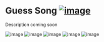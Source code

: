 # Guess Song [![image](https://img.shields.io/badge/click_to_demo-blue)](https://google.com/)
<!-- [![Netlify Status](https://api.netlify.com/api/v1/badges/1c2bfc8f-b78b-4b37-8cfd-5807c1eaeadc/deploy-status)](https://app.netlify.com/sites/dorobinski/deploys) -->

Description coming soon

![image](https://img.shields.io/badge/React.js-f0772b?style=for-the-badge&logo=react&logoColor=black&style=flat)
![image](https://img.shields.io/badge/TypeScript-007ACC?style=for-the-badge&logo=typescript&logoColor=white&style=flat)
![image](https://img.shields.io/badge/stylelint-000?style=for-the-badge&logo=stylelint&logoColor=white&style=flat)
![image](https://img.shields.io/badge/prettier-1A2C34?style=for-the-badge&logo=prettier&logoColor=F7BA3E&style=flat)
![image](https://img.shields.io/badge/eslint-3A33D1?style=for-the-badge&logo=eslint&logoColor=white&style=flat)
